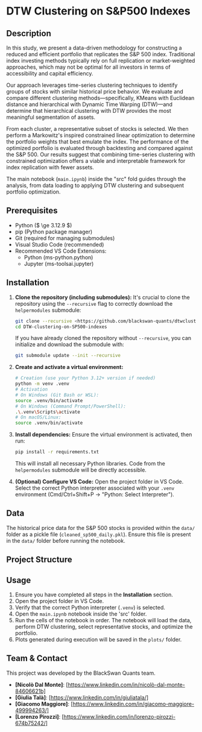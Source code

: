 # DTW Clustering on S&P500 Indexes

## Description

In this study, we present a data-driven methodology for constructing a reduced and efficient portfolio that replicates the S\&P 500 index. Traditional index investing methods typically rely on full replication or market-weighted approaches, which may not be optimal for all investors in terms of accessibility and capital efficiency. 

Our approach leverages time-series clustering techniques to identify groups of stocks with similar historical price behavior. We evaluate and compare different clustering methods—specifically, KMeans with Euclidean distance and hierarchical with Dynamic Time Warping (DTW)—and determine that hierarchical clustering with DTW provides the most meaningful segmentation of assets.

From each cluster, a representative subset of stocks is selected. We then perform a Markowitz's inspired constrained linear optimization to determine the portfolio weights that best emulate the index. The performance of the optimized portfolio is evaluated through backtesting and compared against the S\&P 500. Our results suggest that combining time-series clustering with constrained optimization offers a viable and interpretable framework for index replication with fewer assets.

The main notebook (`main.ipynb`) inside the "src" fold guides through the analysis, from data loading to applying DTW clustering and subsequent portfolio optimization.

## Prerequisites

* Python ($ \ge 3.12.9 $)
* pip (Python package manager)
* Git (required for managing submodules)
* Visual Studio Code (recommended)
* Recommended VS Code Extensions:
    * Python (ms-python.python)
    * Jupyter (ms-toolsai.jupyter)

## Installation

1.  **Clone the repository (including submodules):**
    It's crucial to clone the repository using the `--recursive` flag to correctly download the `helpermodules` submodule:
    ```bash
    git clone --recursive <https://github.com/blackswan-quants/dtwclustering_sp500>
    cd DTW-clustering-on-SP500-indexes 
    ```
    If you have already cloned the repository without `--recursive`, you can initialize and download the submodule with:
    ```bash
    git submodule update --init --recursive
    ```

2.  **Create and activate a virtual environment:**
    ```bash
    # Creation (use your Python 3.12+ version if needed)
    python -m venv .venv 
    # Activation
    # On Windows (Git Bash or WSL):
    source .venv/bin/activate 
    # On Windows (Command Prompt/PowerShell):
    .\.venv\Scripts\activate 
    # On macOS/Linux:
    source .venv/bin/activate 
    ```

3.  **Install dependencies:**
    Ensure the virtual environment is activated, then run:
    ```bash
    pip install -r requirements.txt
    ```
    This will install all necessary Python libraries. Code from the `helpermodules` submodule will be directly accessible.

4.  **(Optional) Configure VS Code:**
    Open the project folder in VS Code. Select the correct Python interpreter associated with your `.venv` environment (Cmd/Ctrl+Shift+P -> "Python: Select Interpreter").

## Data

The historical price data for the S&P 500 stocks is provided within the `data/` folder as a pickle file (`cleaned_sp500_daily.pkl`). Ensure this file is present in the `data/` folder before running the notebook.

## Project Structure
## Usage

1.  Ensure you have completed all steps in the **Installation** section.
2.  Open the project folder in VS Code.
3.  Verify that the correct Python interpreter (`.venv`) is selected.
4.  Open the `main.ipynb` notebook inside the 'src' folder.
5.  Run the cells of the notebook in order. The notebook will load the data, perform DTW clustering, select representative stocks, and optimize the portfolio.
6.  Plots generated during execution will be saved in the `plots/` folder.

## Team & Contact

This project was developed by the BlackSwan Quants team.

* **[Nicolò Dal Monte]**: [https://www.linkedin.com/in/nicolò-dal-monte-84606621b]
* **[Giulia Talà]**: [https://www.linkedin.com/in/giuliatala/]
* **[Giacomo Maggiore]**: [https://www.linkedin.com/in/giacomo-maggiore-499994263/]
* **[Lorenzo Pirozzi]**: [https://www.linkedin.com/in/lorenzo-pirozzi-674b75242/]
